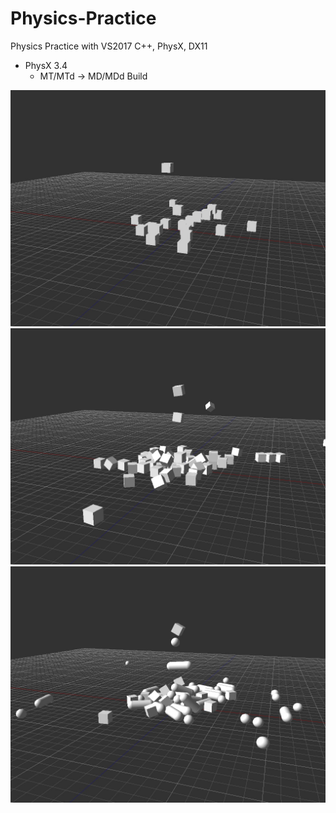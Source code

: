 # Physics-Practice
Physics Practice with VS2017 C++, PhysX, DX11

- PhysX 3.4 
	- MT/MTd -> MD/MDd Build

![](https://github.com/jjuiddong/Physics-Practice/blob/master/Doc/simple.jpg?raw=true)
![](https://github.com/jjuiddong/Physics-Practice/blob/master/Doc/simple2.jpg?raw=true)
![](https://github.com/jjuiddong/Physics-Practice/blob/master/Doc/capsule.jpg?raw=true)


